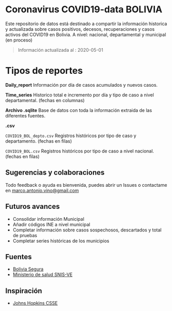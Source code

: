 # Coronavirus COVID19-data BOLIVIA
Este repositorio de datos está destinado a compartir la información historica y actualizada sobre casos positivos, decesos, recuperaciones y casos activos del COVID19 en Bolivia. 
A nivel:  nacional, departamental y municipal (en proceso) 

> Información actualizada al : 2020-05-01

# Tipos de reportes 

**Daily_report**
Información por día de casos acumulados y nuevos casos. 

**Time_series**
Historico total e incremento por día y tipo de caso a nivel departamental.  (fechas en columnas)


**Archivo .sqlite**
Base de datos con toda la información extraida de las diferentes fuentes. 

**.csv**


`COVID19_BOL_depto.csv` Registros históricos por tipo de caso y departamento.  (fechas en filas)


`COVID19_BOL.csv` Registros históricos por tipo de caso a nivel nacional.  (fechas en filas)


## Sugerencias y colaboraciones

Todo feedback o ayuda es bienvenida, puedes abrir un Issues o contactame en marco.antonio.vino@gmail.com

## Futuros avances
* Consolidar información Municipal
* Añadir códigos INE a nivel municipal
* Completar información sobre casos sospechosos, descartados y  total de pruebas
* Completar series históricas de los municipios


## Fuentes

* [Bolivia Segura](https://www.boliviasegura.gob.bo/)
* [Ministerio de salud SNIS-VE](https://snis.minsalud.gob.bo/)

## Inspiración
* [Johns Hopkins CSSE](https://github.com/CSSEGISandData/COVID-19)
